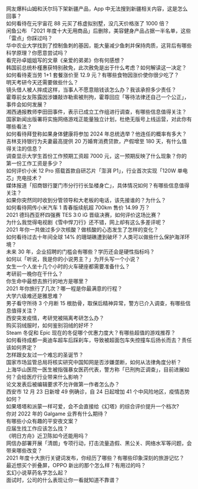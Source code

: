 网友爆料山姆和沃尔玛下架新疆产品，App 中无法搜到新疆相关内容，这是怎么回事？  
如何看待在元宇宙花 88 元买了栋虚拟别墅，没几天价格涨了 1000 倍？  
闲鱼公布 「2021 年度十大无用商品」后删除，美容健身产品占据一半名单，这些「雷点」你踩过吗？  
华中农业大学找到了控制鱼刺的基因，能大量减少鱼刺并保持肉质，这背后有哪些科学原理？你愿意尝试吗？  
看完孙卓姐姐写的文章《亲爱的弟弟》你有何感想？  
韩国前总统朴槿惠获特别赦免，此次赦免是出于什么考虑？如何解读这一决定？  
如何看待麦当劳 1+1 套餐涨价至 12.9 元？有哪些食物因涨价使你很少吃了？  
明天考研今天还需要做些什么？  
镜头借人被人摔成这样，当事人不愿意赔钱该怎么办？我该承担多少责任？  
霍尊前女友陈露因涉嫌敲诈勒索被刑拘，霍尊回应「等待法律还自己一个公正」，事件会如何发展？  
湘西通报教师李田田事件，表示已成立工作组进行调查，有哪些信息值得关注？  
国家新闻出版署将实施网络游戏正能量独立计划，杜绝无版号上线运营，对此你有哪些看法？  
如何看待拜登称如果身体健康将参加 2024 年总统选举？他连任的概率有多大？  
吉林支持银行为夫妻最高提供 20 万婚育消费贷款，产假增至 180 天，有什么值得关注的信息？  
调查显示大学生首份工作预期工资超 7000 元，这一预期反映了什么现象？你的第一份工作工资是多少？  
如何评价小米 12 Pro 搭载首款自研芯片「澎湃 P1」，行业首次实现「120W 单电芯」充电技术？  
媒体报道「招商银行厦门市分行行长坠楼身亡」，具体情况如何？有哪些信息值得关注？  
如果你突然同时收到分管领导和大老板的电话，该先接谁的？为什么？  
如何看待网传小米汽车 1 青春版续航超 700km 售价 14.99 万？  
2021 德玛西亚杯四强赛 TES 3:0 iG 晋级决赛，如何评价这场比赛？  
为什么我觉得电视剧《雪中悍刀行》还不错，网上却有这么多差评呢？  
2021 年你一共做过多少次核酸？做核酸的心态发生了怎样的变化？  
如何看待过去十年间全球 14% 的珊瑚礁遭到破坏？人类可以做些什么保护海洋环境？  
未来 30 年，企业招聘的门槛会有哪些？学历还会是硬性指标吗？  
如何以「听说，我是你的小说男主？」为开头写一个小说？  
女生一个人坐十几个小时的火车硬座都需要准备什么？  
考研前一晚你在干什么？  
你生命中最想去旅行的地方是哪里？  
2021 年你旅行了几次？哪一程是你最满意的行程？  
大学六级难还是雅思难？  
男子看守所待 3 个月断 15 根肋骨，取保后精神异常，警方已介入调查，有哪些信息值得关注？  
西安突发疫情，考研党被隔离考研怎么办？  
购买羽绒服时，如何鉴别羽绒的好坏？  
Steam 冬促和 Epic 现在的冬促哪个优惠力度大？有哪些超值的游戏推荐？  
如何看待成都一奥迪车超车后踩刹车，导致被超面包车失控撞车后扬长而去？责任该如何界定？  
怎样跟女友过一个难忘的圣诞节？  
国家市场监管总局将核实研究中国知网是否涉嫌垄断，如何从法律角度分析？  
上海华山医院一医生被指强暴女医药代表，警方称「已刑拘正调查」，目前进展如何？会给医疗行业带来什么影响？  
论文发表后被编辑要求不允许做第一作者怎么办？  
西安市 12 月 23 日新增 49 例确诊，自 24 日起增加 41 个中风险地区，疫情态势如何？  
如果塔塔和派蒙一样可爱，会不会直接给《幻塔》的综合评价提升一个档次?  
你对 2022 年的 Galgame 业界有什么期待？  
有哪些小众有趣的平安夜文案？  
应届生找工作应该怎么找？  
《明日方舟》近卫陈如今还能用吗？  
网信办部署开展「清朗」专项行动，打击流量造假、黑公关、网络水军等问题，会带来哪些改变？  
2021 年度十大旅行关键词发布，你经历了哪些？有哪些印象深刻的旅游记忆？  
最近想买个折叠屏，OPPO 新出的那个怎么样？有用过的吗？  
玄幻小说草药名字怎么起？  
面试时，公司的什么表现让你一看就知道不靠谱？  
